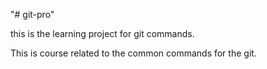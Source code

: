 "# git-pro" 



this is the learning project for git commands.

This is course related  to the common commands for the git.